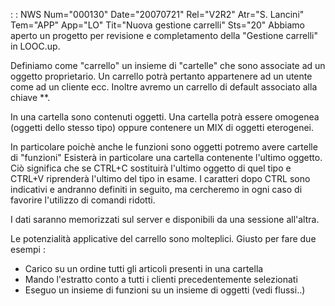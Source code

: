  :  : NWS Num="000130" Date="20070721" Rel="V2R2" Atr="S. Lancini" Tem="APP" App="LO" Tit="Nuova gestione carrelli" Sts="20"
Abbiamo aperto un progetto per revisione e completamento della "Gestione carrelli" in LOOC.up.

Definiamo come "carrello" un insieme di "cartelle" che sono associate ad un oggetto proprietario.
Un carrello potrà pertanto appartenere ad un utente come ad un cliente ecc. Inoltre avremo un carrello di default associato alla chiave \*\*.

In una cartella sono contenuti oggetti.
Una cartella potrà essere omogenea (oggetti dello stesso tipo) oppure contenere un MIX di oggetti eterogenei.

In particolare poichè anche le funzioni sono oggetti potremo avere cartelle di "funzioni" 
Esisterà in particolare una cartella contenente l'ultimo oggetto. Ciò significa che se CTRL+C sostituirà l'ultimo oggetto di quel tipo e CTRL+V riprenderà l'ultimo del tipo in esame.
I caratteri dopo CTRL sono indicativi e andranno definiti in seguito, ma cercheremo in ogni caso di favorire l'utilizzo di comandi ridotti.

I dati saranno memorizzati sul server e disponibili da una sessione all'altra.

Le potenzialità applicative del carrello sono molteplici. Giusto per fare due esempi : 
- Carico su un ordine tutti gli articoli presenti in una cartella
- Mando l'estratto conto a tutti i clienti precedentemente selezionati
- Eseguo un insieme di funzioni su un insieme di oggetti (vedi flussi..)
